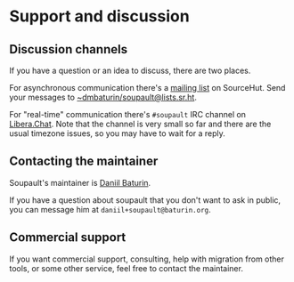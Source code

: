 # Support and discussion

## Discussion channels

If you have a question or an idea to discuss, there are two places.

For asynchronous communication there's a [mailing list](https://lists.sr.ht/~dmbaturin/soupault) on SourceHut.
Send your messages to <a href="mailto:~dmbaturin/soupault@lists.sr.ht">~dmbaturin/soupault@lists.sr.ht</a>.

For "real-time" communication there's `#soupault` IRC channel on [Libera.Chat](https://libera.chat/).
Note that the channel is very small so far and there are the usual timezone issues, so you may have to wait for a reply.

## Contacting the maintainer

Soupault's maintainer is [Daniil Baturin](https://www.baturin.org).

If you have a question about soupault that you don't want to ask in public, you can message him at `daniil+soupault@baturin.org`.

## Commercial support

If you want commercial support, consulting, help with migration from other tools, or some other service,
feel free to contact the maintainer.
